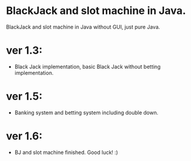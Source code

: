 # BlackJack and slot machine in Java. 
BlackJack and slot machine in Java without GUI, just pure Java.

# ver 1.3:
- Black Jack implementation, basic Black Jack without betting implementation. 
# ver 1.5:
- Banking system and betting system including double down.
# ver 1.6:
- BJ and slot machine finished. Good luck! :)

